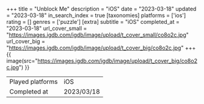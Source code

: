 +++
title = "Unblock Me"
description = "iOS"
date = "2023-03-18"
updated = "2023-03-18"
in_search_index = true
[taxonomies]
platforms = ['ios']
rating = []
genres = ['puzzle']
[extra]
subtitle = "iOS"
completed_at = "2023-03-18"
url_cover_small = "https://images.igdb.com/igdb/image/upload/t_cover_small/co8o2c.jpg"
url_cover_big = "https://images.igdb.com/igdb/image/upload/t_cover_big/co8o2c.jpg"
+++
{{ image(src="https://images.igdb.com/igdb/image/upload/t_cover_big/co8o2c.jpg") }}

|              |            |
| ------------ | ---------- |
| Played platforms    | iOS |
| Completed at | 2023/03/18 |


